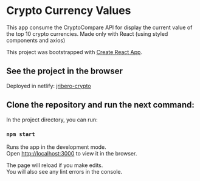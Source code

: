 # Crypto Currency Values

This app consume the CryptoCompare API for display the current value of the top 10 crypto currencies. Made only with React (using styled components and axios)

This project was bootstrapped with [Create React App](https://github.com/facebook/create-react-app).

## See the project in the browser

Deployed in netlify: [jribero-crypto](https://jribero-crypto.netlify.app/)

## Clone the repository and run the next command:

In the project directory, you can run:

### `npm start`

Runs the app in the development mode.\
Open [http://localhost:3000](http://localhost:3000) to view it in the browser.

The page will reload if you make edits.\
You will also see any lint errors in the console.

